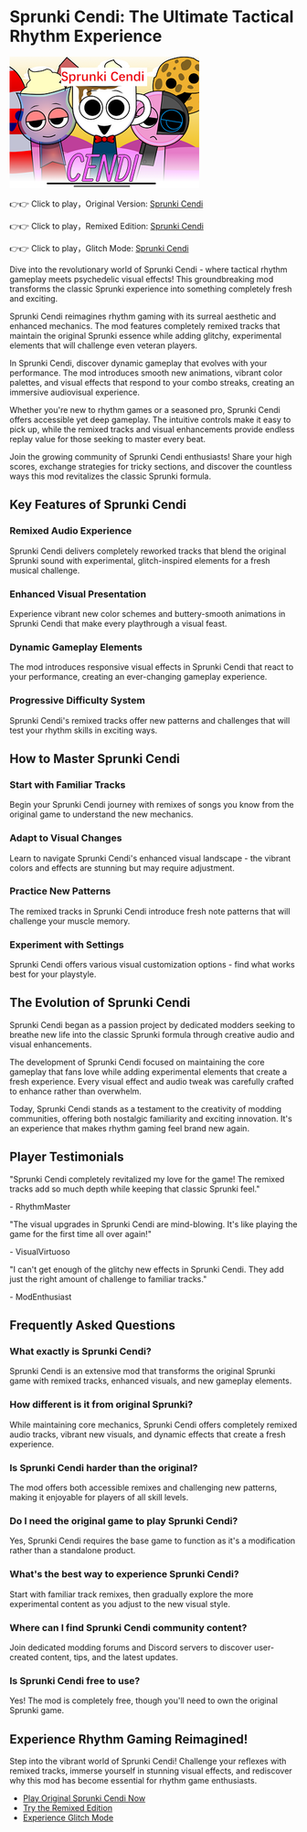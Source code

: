 # Sprunki Cendi: The Ultimate Tactical Rhythm Experience

![Sprunki Cendi](https://raw.githubusercontent.com/sprunkiscrunkly/sprunki-cendi/refs/heads/main/sprunki-cendi.png "Sprunki Cendi")

👉👉 Click to play，Original Version: [Sprunki Cendi](https://sprunksters.com/sprunki-cendi/ "Sprunki Cendi")

👉👉 Click to play，Remixed Edition: [Sprunki Cendi](https://sprunkiscrunkly.com/sprunki-cendi/ "Sprunki Cendi")

👉👉 Click to play，Glitch Mode: [Sprunki Cendi](https://sprunkipyramixed.com/sprunki-cendi/ "Sprunki Cendi")

Dive into the revolutionary world of Sprunki Cendi - where tactical rhythm gameplay meets psychedelic visual effects! This groundbreaking mod transforms the classic Sprunki experience into something completely fresh and exciting.

Sprunki Cendi reimagines rhythm gaming with its surreal aesthetic and enhanced mechanics. The mod features completely remixed tracks that maintain the original Sprunki essence while adding glitchy, experimental elements that will challenge even veteran players.

In Sprunki Cendi, discover dynamic gameplay that evolves with your performance. The mod introduces smooth new animations, vibrant color palettes, and visual effects that respond to your combo streaks, creating an immersive audiovisual experience.

Whether you're new to rhythm games or a seasoned pro, Sprunki Cendi offers accessible yet deep gameplay. The intuitive controls make it easy to pick up, while the remixed tracks and visual enhancements provide endless replay value for those seeking to master every beat.

Join the growing community of Sprunki Cendi enthusiasts! Share your high scores, exchange strategies for tricky sections, and discover the countless ways this mod revitalizes the classic Sprunki formula.

## Key Features of Sprunki Cendi

### Remixed Audio Experience

Sprunki Cendi delivers completely reworked tracks that blend the original Sprunki sound with experimental, glitch-inspired elements for a fresh musical challenge.

### Enhanced Visual Presentation

Experience vibrant new color schemes and buttery-smooth animations in Sprunki Cendi that make every playthrough a visual feast.

### Dynamic Gameplay Elements

The mod introduces responsive visual effects in Sprunki Cendi that react to your performance, creating an ever-changing gameplay experience.

### Progressive Difficulty System

Sprunki Cendi's remixed tracks offer new patterns and challenges that will test your rhythm skills in exciting ways.

## How to Master Sprunki Cendi

### Start with Familiar Tracks

Begin your Sprunki Cendi journey with remixes of songs you know from the original game to understand the new mechanics.

### Adapt to Visual Changes

Learn to navigate Sprunki Cendi's enhanced visual landscape - the vibrant colors and effects are stunning but may require adjustment.

### Practice New Patterns

The remixed tracks in Sprunki Cendi introduce fresh note patterns that will challenge your muscle memory.

### Experiment with Settings

Sprunki Cendi offers various visual customization options - find what works best for your playstyle.

## The Evolution of Sprunki Cendi

Sprunki Cendi began as a passion project by dedicated modders seeking to breathe new life into the classic Sprunki formula through creative audio and visual enhancements.

The development of Sprunki Cendi focused on maintaining the core gameplay that fans love while adding experimental elements that create a fresh experience. Every visual effect and audio tweak was carefully crafted to enhance rather than overwhelm.

Today, Sprunki Cendi stands as a testament to the creativity of modding communities, offering both nostalgic familiarity and exciting innovation. It's an experience that makes rhythm gaming feel brand new again.

## Player Testimonials

"Sprunki Cendi completely revitalized my love for the game! The remixed tracks add so much depth while keeping that classic Sprunki feel."

\- RhythmMaster

"The visual upgrades in Sprunki Cendi are mind-blowing. It's like playing the game for the first time all over again!"

\- VisualVirtuoso

"I can't get enough of the glitchy new effects in Sprunki Cendi. They add just the right amount of challenge to familiar tracks."

\- ModEnthusiast

## Frequently Asked Questions

### What exactly is Sprunki Cendi?

Sprunki Cendi is an extensive mod that transforms the original Sprunki game with remixed tracks, enhanced visuals, and new gameplay elements.

### How different is it from original Sprunki?

While maintaining core mechanics, Sprunki Cendi offers completely remixed audio tracks, vibrant new visuals, and dynamic effects that create a fresh experience.

### Is Sprunki Cendi harder than the original?

The mod offers both accessible remixes and challenging new patterns, making it enjoyable for players of all skill levels.

### Do I need the original game to play Sprunki Cendi?

Yes, Sprunki Cendi requires the base game to function as it's a modification rather than a standalone product.

### What's the best way to experience Sprunki Cendi?

Start with familiar track remixes, then gradually explore the more experimental content as you adjust to the new visual style.

### Where can I find Sprunki Cendi community content?

Join dedicated modding forums and Discord servers to discover user-created content, tips, and the latest updates.

### Is Sprunki Cendi free to use?

Yes! The mod is completely free, though you'll need to own the original Sprunki game.

## Experience Rhythm Gaming Reimagined!

Step into the vibrant world of Sprunki Cendi! Challenge your reflexes with remixed tracks, immerse yourself in stunning visual effects, and rediscover why this mod has become essential for rhythm game enthusiasts.

- [Play Original Sprunki Cendi Now](https://sprunksters.com/sprunki-cendi/)
- [Try the Remixed Edition](https://sprunkiscrunkly.com/sprunki-cendi/)
- [Experience Glitch Mode](https://sprunkipyramixed.com/sprunki-cendi/)
